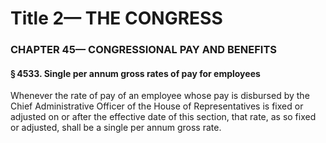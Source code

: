 
# Title 2— THE CONGRESS
### CHAPTER 45— CONGRESSIONAL PAY AND BENEFITS
#### § 4533. Single per annum gross rates of pay for employees

Whenever the rate of pay of an employee whose pay is disbursed by the Chief Administrative Officer of the House of Representatives is fixed or adjusted on or after the effective date of this section, that rate, as so fixed or adjusted, shall be a single per annum gross rate.
